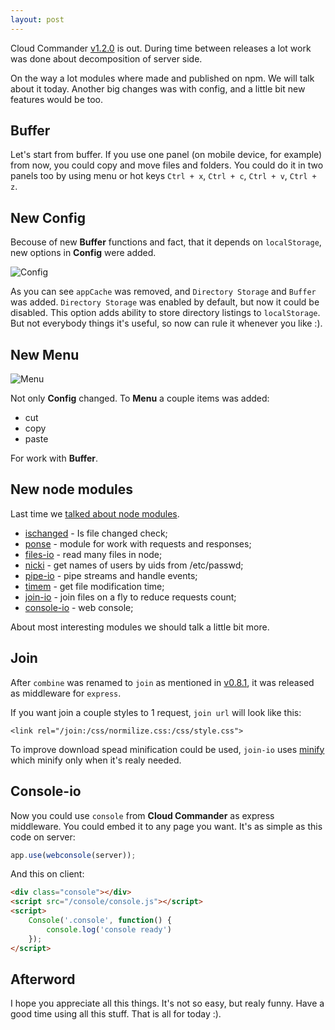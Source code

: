 ```yaml
---
layout: post
---
```


Cloud Commander [v1.2.0](https://github.com/coderaiser/cloudcmd/releases/tag/v1.2.0) is out.
During time between releases a lot work was done about decomposition of server side.

On the way a lot modules where made and published on npm. We will talk about it today.
Another big changes was with config, and a little bit new features would be too.

## Buffer

Let's start from buffer. If you use one panel (on mobile device, for example) from now,
you could copy and move files and folders. You could do it in two panels too by
using menu or hot keys `Ctrl + x`, `Ctrl + c`, `Ctrl + v`, `Ctrl + z`.


## New Config

Becouse of new **Buffer** functions and fact, that it depends on `localStorage`, new options in **Config**
were added.

![Config](http://files.cloudcmd.io/img/2014-08-29-cloud-commander-v1.2.0/config.png "Config")

As you can see `appCache` was removed, and `Directory Storage` and `Buffer` was added.
`Directory Storage` was enabled by default, but now it could be disabled. This option
adds ability to store directory listings to `localStorage`. But not everybody things
it's useful, so now can rule it whenever you like :).

## New Menu

![Menu](http://files.cloudcmd.io/img/2014-08-29-cloud-commander-v1.2.0/menu.png "Menu")

Not only **Config** changed. To **Menu** a couple items was added:

- cut
- copy
- paste

For work with **Buffer**.

## New node modules

Last time we [talked about node modules](http://blog.cloudcmd.io/post/cloud-commander-v1.0.0/ "Node modules").

- [ischanged](https://github.com/coderaiser/ischanged "Ischanged") - Is file changed check;
- [ponse](https://github.com/coderaiser/ponse "Ponse") - module for work with requests and responses;
- [files-io](https://github.com/coderaiser/files-io "Files") - read many files in node;
- [nicki](https://github.com/coderaiser/nicki "Nicki") - get names of users by uids from /etc/passwd;
- [pipe-io](https://github.com/coderaiser/pipe-io "Pipe-IO") - pipe streams and handle events;
- [timem](https://github.com/coderaiser/timem "Time M") - get file modification time;
- [join-io](https://github.com/coderaiser/join-io "Join-IO") - join files on a fly to reduce requests count;
- [console-io](https://github.com/cloudcmd/console "Console-IO") - web console;
 
About most interesting modules we should talk a little bit more.

## Join

After `combine` was renamed to `join` as mentioned in [v0.8.1](http://blog.cloudcmd.io/post/cloud-commander-v0.8.1/ "Combine renamed to Join"),
it was released as middleware for `express`.

If you want join a couple styles to 1 request, `join url` will look like this:

`<link rel="/join:/css/normilize.css:/css/style.css">`

To improve download spead minification could be used, `join-io` uses [minify](http://coderaiser.github.io/minify "Minify")
which minify only when it's realy needed.

## Console-io

Now you could use `console` from **Cloud Commander** as express middleware. You could embed it to any page you want.
It's as simple as this code on server:

```js
app.use(webconsole(server));
```

And this on client:

```html
<div class="console"></div>
<script src="/console/console.js"></script>
<script>
    Console('.console', function() {
        console.log('console ready')
    });
</script>
```

## Afterword

I hope you appreciate all this things. It's not so easy, but realy funny. Have a good time using
all this stuff. That is all for today :).
